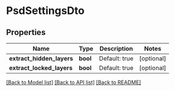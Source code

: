 # PsdSettingsDto

## Properties
Name | Type | Description | Notes
------------ | ------------- | ------------- | -------------
**extract_hidden_layers** | **bool** | Default: true | [optional] 
**extract_locked_layers** | **bool** | Default: true | [optional] 

[[Back to Model list]](../README.md#documentation-for-models) [[Back to API list]](../README.md#documentation-for-api-endpoints) [[Back to README]](../README.md)


